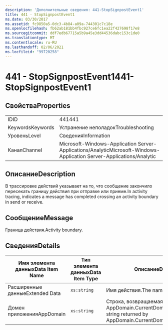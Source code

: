 ```yaml
---
description: 'Дополнительные сведения: 441-StopSignpostEvent1'
title: 441 - StopSignpostEvent1
ms.date: 03/30/2017
ms.assetid: fc9850a5-0dc3-4b84-a09a-744301c7c18e
ms.openlocfilehash: fb62ab181bb4fbc927ce6fc1ea22f427698f17e8
ms.sourcegitcommit: ddf7edb67715a5b9a45e3dd44536dabc153c1de0
ms.translationtype: MT
ms.contentlocale: ru-RU
ms.lasthandoff: 02/06/2021
ms.locfileid: "99720258"
---
```

# <a name="441--stopsignpostevent1"></a><span data-ttu-id="3085f-103">441 - StopSignpostEvent1</span><span class="sxs-lookup"><span data-stu-id="3085f-103">441- StopSignpostEvent1</span></span>

## <a name="properties"></a><span data-ttu-id="3085f-104">Свойства</span><span class="sxs-lookup"><span data-stu-id="3085f-104">Properties</span></span>  
  
|||  
|-|-|  
|<span data-ttu-id="3085f-105">ID</span><span class="sxs-lookup"><span data-stu-id="3085f-105">ID</span></span>|<span data-ttu-id="3085f-106">441</span><span class="sxs-lookup"><span data-stu-id="3085f-106">441</span></span>|  
|<span data-ttu-id="3085f-107">Keywords</span><span class="sxs-lookup"><span data-stu-id="3085f-107">Keywords</span></span>|<span data-ttu-id="3085f-108">Устранение неполадок</span><span class="sxs-lookup"><span data-stu-id="3085f-108">Troubleshooting</span></span>|  
|<span data-ttu-id="3085f-109">Уровень</span><span class="sxs-lookup"><span data-stu-id="3085f-109">Level</span></span>|<span data-ttu-id="3085f-110">Сведения</span><span class="sxs-lookup"><span data-stu-id="3085f-110">Information</span></span>|  
|<span data-ttu-id="3085f-111">Канал</span><span class="sxs-lookup"><span data-stu-id="3085f-111">Channel</span></span>|<span data-ttu-id="3085f-112">Microsoft-Windows-Application Server-Applications/Analytic</span><span class="sxs-lookup"><span data-stu-id="3085f-112">Microsoft-Windows-Application Server-Applications/Analytic</span></span>|  
  
## <a name="description"></a><span data-ttu-id="3085f-113">Описание</span><span class="sxs-lookup"><span data-stu-id="3085f-113">Description</span></span>  

 <span data-ttu-id="3085f-114">В трассировке действий указывает на то, что сообщение закончило пересекать границу действия при отправке или приеме.</span><span class="sxs-lookup"><span data-stu-id="3085f-114">In activity tracing, indicates a message has completed crossing an activity boundary in send or receive.</span></span>  
  
## <a name="message"></a><span data-ttu-id="3085f-115">Сообщение</span><span class="sxs-lookup"><span data-stu-id="3085f-115">Message</span></span>  

 <span data-ttu-id="3085f-116">Граница действия.</span><span class="sxs-lookup"><span data-stu-id="3085f-116">Activity boundary.</span></span>  
  
## <a name="details"></a><span data-ttu-id="3085f-117">Сведения</span><span class="sxs-lookup"><span data-stu-id="3085f-117">Details</span></span>  
  
|<span data-ttu-id="3085f-118">Имя элемента данных</span><span class="sxs-lookup"><span data-stu-id="3085f-118">Data Item Name</span></span>|<span data-ttu-id="3085f-119">Тип элемента данных</span><span class="sxs-lookup"><span data-stu-id="3085f-119">Data Item Type</span></span>|<span data-ttu-id="3085f-120">Описание</span><span class="sxs-lookup"><span data-stu-id="3085f-120">Description</span></span>|  
|--------------------|--------------------|-----------------|  
|<span data-ttu-id="3085f-121">Расширенные данные</span><span class="sxs-lookup"><span data-stu-id="3085f-121">Extended Data</span></span>|`xs:string`|<span data-ttu-id="3085f-122">Имя действия.</span><span class="sxs-lookup"><span data-stu-id="3085f-122">The name of the activity.</span></span>|  
|<span data-ttu-id="3085f-123">Домен приложения</span><span class="sxs-lookup"><span data-stu-id="3085f-123">AppDomain</span></span>|`xs:string`|<span data-ttu-id="3085f-124">Строка, возвращаемая AppDomain.CurrentDomain.FriendlyName.</span><span class="sxs-lookup"><span data-stu-id="3085f-124">The string returned by AppDomain.CurrentDomain.FriendlyName.</span></span>|
